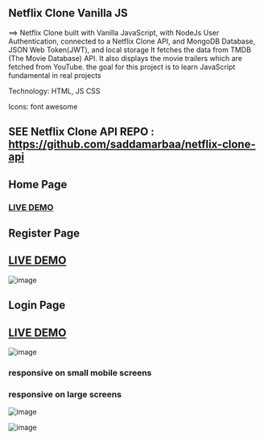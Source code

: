  ## Netflix Clone Vanilla JS
 ==> Netflix Clone built with Vanilla JavaScript, with NodeJs User Authentication, connected to a Netflix Clone API, and MongoDB Database, JSON Web Token(JWT), and local storage It fetches the data from TMDB (The Movie Database) API. It also displays the movie trailers which are fetched from YouTube.
the goal for this project is to learn JavaScript fundamental in real projects

Technology: HTML, JS CSS

Icons: font awesome

## SEE Netflix Clone API REPO :  https://github.com/saddamarbaa/netflix-clone-api




## Home Page

### <a href="https://saddamarbaa.github.io/netflix-clone-vanillaJS/login.html">LIVE DEMO</a>


## Register Page

## <a href="https://saddamarbaa.github.io/netflix-clone-vanillaJS/register.html">LIVE DEMO</a>

![image](https://user-images.githubusercontent.com/51326421/115241863-7dcae480-a14b-11eb-9f9e-a60e3760f50c.png)


## Login Page

## <a href="https://saddamarbaa.github.io/netflix-clone-vanillaJS/login.html">LIVE DEMO</a>

![image](https://user-images.githubusercontent.com/51326421/115241258-ccc44a00-a14a-11eb-9619-b5e377dab68d.png)




### responsive on small mobile screens

### responsive on large screens

![image](https://user-images.githubusercontent.com/51326421/113509527-53402f80-9580-11eb-8981-9c2b47a0fdd1.png)





![image](https://user-images.githubusercontent.com/51326421/113509605-b0d47c00-9580-11eb-95ef-220fe5a23ccd.png)
